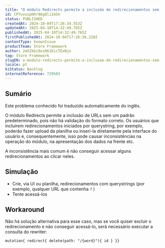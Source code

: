 ```yaml
---
title: "O módulo Redirects permite a inclusão de redirecionamentos sem um padrão predeterminado"
id: CPYuvozpHXr86gQliImSV
status: PUBLISHED
createdAt: 2024-10-04T17:26:34.553Z
updatedAt: 2025-04-10T14:32:49.765Z
publishedAt: 2025-04-10T14:32:49.765Z
firstPublishedAt: 2024-10-04T17:26:36.228Z
contentType: knownIssue
productTeam: Store Framework
author: 2mXZkbi0oi061KicTExNjo
tag: Store Framework
slugEN: o-modulo-redirects-permite-a-inclusao-de-redirecionamentos-sem-um-padrao-predeterminado
locale: pt
kiStatus: Backlog
internalReference: 729503
---
```


## Sumário

<div class="alert alert-info">
  <p>Este problema conhecido foi traduzido automaticamente do inglês.</p>
</div>


O módulo Redirects permite a inclusão de URLs sem um padrão predeterminado, pois não há validação do formato correto. Os usuários que incluírem redirecionamentos iniciados por querystring, por exemplo, poderão fazer upload da planilha ou inseri-la diretamente pela interface do usuário e, consequentemente, isso pode causar inconsistências na operação do módulo, na apresentação dos dados na frente etc.

A inconsistência mais comum é não conseguir acessar alguns redirecionamentos ao clicar neles.

## Simulação


- Crie, via UI ou planilha, redirecionamentos com querystrings (por exemplo, qualquer URL que contenha `?` )
- Tente acessá-los



## Workaround


Não há solução alternativa para esse caso, mas se você quiser excluir o redirecionamento e não conseguir acessá-lo, será necessário executar a consulta do rewriter:

    mutation{ redirect{ delete(path: "/{word}"){ id } }}





